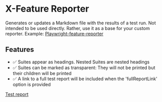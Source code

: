 # X-Feature Reporter
Generates or updates a Markdown file with the results of a test run.
Not intended to be used directly. Rather, use it as a base for your custom reporter.
Example:
[Playwright-feature-reporter](https://github.com/royk/playwright-feature-reporter)

<!-- playwright-feature-reporter--start -->
## Features
- :white_check_mark: Suites appear as headings. Nested Suites are nested headings
- :white_check_mark: Suites can be marked as transparent: They will not be printed but their children will be printed
- :white_check_mark: A link to a full test report will be included when the 'fullReportLink' option is provided

[Test report](playwright-report/index.html)
